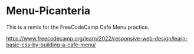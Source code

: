 # Menu-Picanteria
This is a remix for the FreeCodeCamp Cafe Menu practice.

https://www.freecodecamp.org/learn/2022/responsive-web-design/learn-basic-css-by-building-a-cafe-menu/
